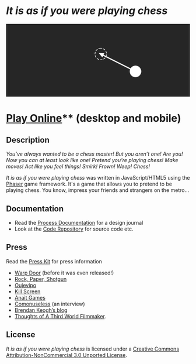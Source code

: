 # *It is as if you were playing chess*

![](images/it-is-as-if-you-were-playing-chess-banner.png)

# [Play Online](http://www.pippinbarr.com/it-is-as-if-you-were-playing-chess/)** (desktop and mobile)

## Description
*You’ve always wanted to be a chess master! But you aren’t one! Are you! Now you can at least look like one! Pretend you’re playing chess! Make moves! Act like you feel things! Smirk! Frown! Weep! Chess!*

_It is as if you were playing chess_ was written in JavaScript/HTML5 using the [Phaser](http://www.phaser.io/) game framework. It's a game that allows you to pretend to be playing chess. You know, impress your friends and strangers on the metro...

## Documentation
* Read the [Process Documentation](../process) for a design journal
* Look at the [Code Repository](https://github.com/pippinbarr/) for source code etc.

## Press
Read the [Press Kit](../press) for press information

* [Warp Door](http://warpdoor.com/2016/08/17/it-is-as-if-you-were-playing-chess-pippin-barr/) (before it was even released!)
* [Rock, Paper, Shotgun](https://www.rockpapershotgun.com/2016/08/20/best-free-games-of-the-week-29/)
* [Oujevipo](http://oujevipo.fr/general/5508-it-is-as-if-you-were-playing-chess/)
* [Kill Screen](https://killscreen.com/articles/game-pretending-play-chess-performance/)
* [Anait Games](http://www.anaitgames.com/articulos/it-is-as-if-you-were-playing-chess)
* [Comonuseless](https://commonuseless.com/2016/09/18/it-is-as-if-you-were-playing-chess-pippin-barr/) (an interview)
* [Brendan Keogh&#8217;s blog](https://brkeogh.com/2016/10/19/theyre-good-games-brent/)
* [Thoughts of A Third World Filmmaker](https://thoughtsofathirdworldfilmmaker.wordpress.com/2016/10/18/megabyte-size-look-at-it-is-as-if-you-were-playing-chess-and-bennet-foddys-speed-chess/).

## License
*It is as if you were playing chess* is licensed under a [Creative Commons Attribution-NonCommercial 3.0 Unported License](http://creativecommons.org/licenses/by-nc/3.0/).
